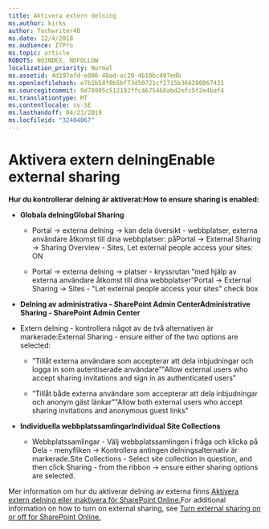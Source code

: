 ```yaml
---
title: Aktivera extern delning
ms.author: kirks
author: Techwriter40
ms.date: 12/4/2018
ms.audience: ITPro
ms.topic: article
ROBOTS: NOINDEX, NOFOLLOW
localization_priority: Normal
ms.assetid: 4d197afd-e806-40ad-ac20-4b10bc497edb
ms.openlocfilehash: e7b1b58f0b5bf73d50721cf2715b366280867431
ms.sourcegitcommit: 9d78905c512192ffc4675468abd2efc5f2e4baf4
ms.translationtype: MT
ms.contentlocale: sv-SE
ms.lasthandoff: 04/23/2019
ms.locfileid: "32404067"
---
```

# <a name="enable-external-sharing"></a><span data-ttu-id="291f3-102">Aktivera extern delning</span><span class="sxs-lookup"><span data-stu-id="291f3-102">Enable external sharing</span></span>

 <span data-ttu-id="291f3-103">**Hur du kontrollerar delning är aktiverat:**</span><span class="sxs-lookup"><span data-stu-id="291f3-103">**How to ensure sharing is enabled:**</span></span>
  
- <span data-ttu-id="291f3-104">**Globala delning**</span><span class="sxs-lookup"><span data-stu-id="291f3-104">**Global Sharing**</span></span>
    
  - <span data-ttu-id="291f3-105">Portal -\> externa delning -\> kan dela översikt - webbplatser, externa användare åtkomst till dina webbplatser: på</span><span class="sxs-lookup"><span data-stu-id="291f3-105">Portal -\> External Sharing -\> Sharing Overview - Sites, Let external people access your sites: ON</span></span>
    
  - <span data-ttu-id="291f3-106">Portal -\> externa delning -\> platser - kryssrutan ”med hjälp av externa användare åtkomst till dina webbplatser”</span><span class="sxs-lookup"><span data-stu-id="291f3-106">Portal -\> External Sharing -\> Sites - "Let external people access your sites" check box</span></span>
    
- <span data-ttu-id="291f3-107">**Delning av administrativa - SharePoint Admin Center**</span><span class="sxs-lookup"><span data-stu-id="291f3-107">**Administrative Sharing - SharePoint Admin Center**</span></span>
    
- <span data-ttu-id="291f3-108">Extern delning - kontrollera något av de två alternativen är markerade:</span><span class="sxs-lookup"><span data-stu-id="291f3-108">External Sharing - ensure either of the two options are selected:</span></span>
    
  - <span data-ttu-id="291f3-109">”Tillåt externa användare som accepterar att dela inbjudningar och logga in som autentiserade användare”</span><span class="sxs-lookup"><span data-stu-id="291f3-109">"Allow external users who accept sharing invitations and sign in as authenticated users"</span></span>
    
  - <span data-ttu-id="291f3-110">”Tillåt både externa användare som accepterar att dela inbjudningar och anonym gäst länkar”</span><span class="sxs-lookup"><span data-stu-id="291f3-110">"Allow both external users who accept sharing invitations and anonymous guest links"</span></span>
    
- <span data-ttu-id="291f3-111">**Individuella webbplatssamlingar**</span><span class="sxs-lookup"><span data-stu-id="291f3-111">**Individual Site Collections**</span></span>
    
  - <span data-ttu-id="291f3-112">Webbplatssamlingar - Välj webbplatssamlingen i fråga och klicka på Dela - menyfliken -\> Kontrollera antingen delningsalternativ är markerade.</span><span class="sxs-lookup"><span data-stu-id="291f3-112">Site Collections - Select site collection in question, and then click Sharing - from the ribbon -\> ensure either sharing options are selected.</span></span>
    
<span data-ttu-id="291f3-113">Mer information om hur du aktiverar delning av externa finns [Aktivera extern delning eller inaktivera för SharePoint Online.](https://go.microsoft.com/fwlink/?linkid=2047681&amp;clcid=0x409)</span><span class="sxs-lookup"><span data-stu-id="291f3-113">For additional information on how to turn on external sharing, see [Turn external sharing on or off for SharePoint Online.](https://go.microsoft.com/fwlink/?linkid=2047681&amp;clcid=0x409)</span></span>
  

